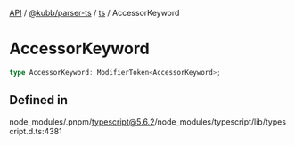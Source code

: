 [API](../../../../../packages.md) / [@kubb/parser-ts](../../../index.md) / [ts](../index.md) / AccessorKeyword

# AccessorKeyword

```ts
type AccessorKeyword: ModifierToken<AccessorKeyword>;
```

## Defined in

node\_modules/.pnpm/typescript@5.6.2/node\_modules/typescript/lib/typescript.d.ts:4381
